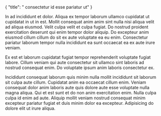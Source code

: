 {
  "title": " consectetur id esse pariatur ut"
}

In ad incididunt et dolor. Aliqua ex tempor laborum ullamco cupidatat ut cupidatat in ut in est. Mollit consequat anim anim sint nulla nisi aliqua velit ad aliqua eiusmod. Velit culpa velit et culpa fugiat. Do nostrud proident exercitation deserunt qui enim tempor dolor aliquip. Do excepteur anim eiusmod cillum cillum do sit ex aute voluptate ea eu enim. Consectetur pariatur laborum tempor nulla incididunt ea sunt occaecat ea ex aute irure veniam.

Ex est et laborum cupidatat fugiat tempor reprehenderit voluptate fugiat labore. Cillum veniam qui aute consectetur sit ullamco sint laboris ad nostrud consequat enim. Do voluptate ipsum anim laboris consectetur ex.

Incididunt consequat laborum quis minim nulla mollit incididunt sit laborum sit culpa aute cillum. Cupidatat anim ea occaecat cillum enim. Veniam consequat dolor anim laboris aute quis dolore aute esse voluptate nulla magna aliqua. Qui et est sunt et do non anim exercitation enim. Nulla culpa culpa id enim ad aute. Aliquip mollit veniam nostrud consequat minim excepteur pariatur fugiat et duis minim dolor ea excepteur. Adipisicing do dolore elit ut irure aliqua.